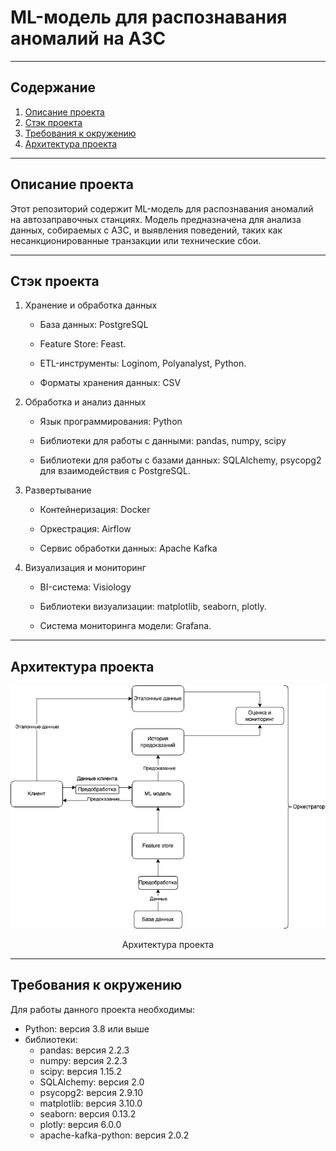 # ML-модель для распознавания аномалий на АЗС

---

## Содержание

1. [Описание проекта](#описание-проекта)
2. [Стэк проекта](#cтэк-проекта)
3. [Требования к окружению](#требования-к-окружению)
4. [Архитектура проекта](#архитектура-проекта)

---

## Описание проекта

Этот репозиторий содержит ML-модель для распознавания аномалий на автозаправочных станциях. Модель предназначена для анализа данных, собираемых с АЗС, и выявления поведений, таких как несанкционированные транзакции или технические сбои.

---

## Стэк проекта

1. Хранение и обработка данных

    - База данных: PostgreSQL 

    - Feature Store: Feast.

    - ETL-инструменты: Loginom, Polyanalyst, Python.

    - Форматы хранения данных: CSV

2. Обработка и анализ данных

    - Язык программирования: Python

    - Библиотеки для работы с данными: pandas, numpy, scipy

    - Библиотеки для работы с базами данных: SQLAlchemy, psycopg2 для взаимодействия с PostgreSQL.

3. Развертывание

    - Контейнеризация: Docker

    - Оркестрация: Airflow
    
    - Сервис обработки данных: Apache Kafka

4. Визуализация и мониторинг

    - BI-система: Visiology
    
    - Библиотеки визуализации: matplotlib, seaborn, plotly.
    
    - Система мониторинга модели: Grafana.

---
## Архитектура проекта

![Архитектура модели](архитектура.png)
<p style="text-align: center;">Архитектура проекта</p>

---

## Требования к окружению

Для работы данного проекта необходимы:

- Python: версия 3.8 или выше
- библиотеки:
    - pandas: версия 2.2.3
    - numpy: версия 2.2.3
    - scipy: версия 1.15.2
    - SQLAlchemy: версия 2.0
    - psycopg2: версия 2.9.10
    - matplotlib: версия 3.10.0
    - seaborn: версия 0.13.2
    - plotly: версия 6.0.0
    - apache-kafka-python: версия 2.0.2


